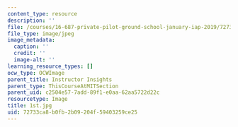 ```yaml
---
content_type: resource
description: ''
file: /courses/16-687-private-pilot-ground-school-january-iap-2019/72733ca8b0fb2b09204f59403259ce25_1st.jpg
file_type: image/jpeg
image_metadata:
  caption: ''
  credit: ''
  image-alt: ''
learning_resource_types: []
ocw_type: OCWImage
parent_title: Instructor Insights
parent_type: ThisCourseAtMITSection
parent_uid: c2504e57-7add-89f1-e0aa-62aa5722d22c
resourcetype: Image
title: 1st.jpg
uid: 72733ca8-b0fb-2b09-204f-59403259ce25
---
```

